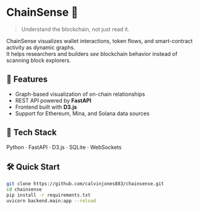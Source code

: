# ChainSense 🧭
> Understand the blockchain, not just read it.

ChainSense visualizes wallet interactions, token flows, and smart-contract activity as dynamic graphs.  
It helps researchers and builders *see* blockchain behavior instead of scanning block explorers.

## 🚀 Features
- Graph-based visualization of on-chain relationships  
- REST API powered by **FastAPI**  
- Frontend built with **D3.js**  
- Support for Ethereum, Mina, and Solana data sources  

## 🧩 Tech Stack
Python · FastAPI · D3.js · SQLite · WebSockets

## 🛠️ Quick Start
```bash
git clone https://github.com/calvinjones883/chainsense.git
cd chainsense
pip install -r requirements.txt
uvicorn backend.main:app --reload
